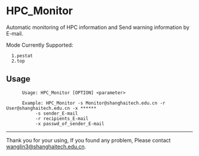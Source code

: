 # HPC_Monitor
Automatic monitoring of HPC information and Send warning information by E-mail.

Mode Currently Supported:      

      1.pestat
      2.top

Usage
----

          Usage: HPC_Monitor [OPTION] <parameter>    

          Example: HPC_Monitor -s Monitor@shanghaitech.edu.cn -r User@shanghaitech.edu.cn -x ******   
               -s sender_E-mail
               -r recipients_E-mail 
               -x passwd_of_sender_E-mail

******
Thank you for your using, If you found any problem, Please contact wanglin3@shanghaitech.edu.cn.

